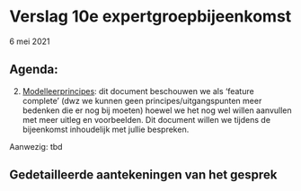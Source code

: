 # Verslag 10e expertgroepbijeenkomst
6 mei 2021

## Agenda: 
2.	[Modelleerprincipes](https://geonovum.github.io/disgeo-imsor/modelleerprincipes): dit document beschouwen we als ‘feature complete’ (dwz we kunnen geen principes/uitgangspunten meer bedenken die er nog bij moeten) hoewel we het nog wel willen aanvullen met meer uitleg en voorbeelden. 
Dit document willen we tijdens de bijeenkomst inhoudelijk met jullie bespreken.

Aanwezig: tbd

## Gedetailleerde aantekeningen van het gesprek
